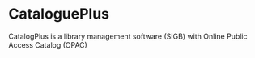 # CataloguePlus
CatalogPlus is a library management software (SIGB) with Online Public Access Catalog (OPAC)
